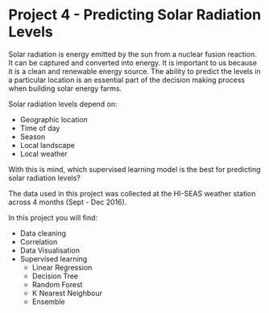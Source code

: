 # Project 4 - Predicting Solar Radiation Levels

Solar radiation is energy emitted by the sun from a nuclear fusion reaction. It can be captured and converted into energy. It is important to us because it is a clean and renewable energy source. The ability to predict the levels in a particular location is an essential part of the decision making process when building solar energy farms.

Solar radiation levels depend on:

* Geographic location
* Time of day
* Season
* Local landscape
* Local weather

With this is mind, which supervised learning model is the best for predicting solar radiation levels?

The data used in this project was collected at the HI-SEAS weather station across 4 months (Sept - Dec 2016).

In this project you will find:

* Data cleaning
* Correlation
* Data Visualisation
* Supervised learning
  * Linear Regression
  * Decision Tree
  * Random Forest
  * K Nearest Neighbour
  * Ensemble
